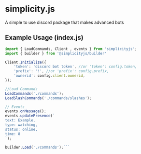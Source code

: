 # simplicity.js
A simple to use discord package that makes advanced bots

## Example Usage (index.js)
```js
import { LoadCommands, Client , events } from 'simplicityjs';
import { builder } from '@simplicityjs/builder'

Client.Initialize({
    'token': 'discord bot token', //or 'token': config.token,
    'prefix': '!', //or 'prefix': config.prefix,
    'ownerid': config.client.ownerid,
});

//Load Commands
LoadCommands('./commands');
LoadSlashCommands('./commands/slashes');

// Events
events.onMessage();
events.updatePresence(`
text: Example,
type: watching,
status: online,
time: 8
`);

builder.Load('./commands');```
